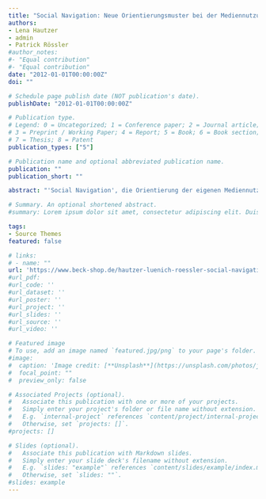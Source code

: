 ```yaml
---
title: "Social Navigation: Neue Orientierungsmuster bei der Mediennutzung im Internet"
authors:
- Lena Hautzer
- admin
- Patrick Rössler
#author_notes:
#- "Equal contribution"
#- "Equal contribution"
date: "2012-01-01T00:00:00Z"
doi: ""

# Schedule page publish date (NOT publication's date).
publishDate: "2012-01-01T00:00:00Z"

# Publication type.
# Legend: 0 = Uncategorized; 1 = Conference paper; 2 = Journal article;
# 3 = Preprint / Working Paper; 4 = Report; 5 = Book; 6 = Book section;
# 7 = Thesis; 8 = Patent
publication_types: ["5"]

# Publication name and optional abbreviated publication name.
publication: ""
publication_short: ""

abstract: "'Social Navigation', die Orientierung der eigenen Mediennutzung am Verhalten Anderer und das Hinterlassen eigener Nutzungsinformationen, ist eines der aktuellen Phänomene im Internet. Auf Grundlage etablierter Ansätze der Kommunikationswissenschaft legt diese Studie eine umfassende theoretische Modellierung des Kommunikationsprozesses via „Social Navigation“ auf Mikro-, Meso- und Makroebene vor. Ausgewählte Aspekte wurden außerdem anhand eines Mehrmethodendesigns (Befragung und Inhaltsanalyse) in mehreren Piloterhebungen empirisch vertieft."

# Summary. An optional shortened abstract.
#summary: Lorem ipsum dolor sit amet, consectetur adipiscing elit. Duis posuere tellus ac convallis placerat. Proin tincidunt magna sed ex sollicitudin condimentum.

tags:
- Source Themes
featured: false

# links:
# - name: ""
url: 'https://www.beck-shop.de/hautzer-luenich-roessler-social-navigation/product/11612910'
#url_pdf:
#url_code: ''
#url_dataset: ''
#url_poster: ''
#url_project: ''
#url_slides: ''
#url_source: ''
#url_video: ''

# Featured image
# To use, add an image named `featured.jpg/png` to your page's folder. 
#image:
#  caption: 'Image credit: [**Unsplash**](https://unsplash.com/photos/jdD8gXaTZsc)'
#  focal_point: ""
#  preview_only: false

# Associated Projects (optional).
#   Associate this publication with one or more of your projects.
#   Simply enter your project's folder or file name without extension.
#   E.g. `internal-project` references `content/project/internal-project/index.md`.
#   Otherwise, set `projects: []`.
#projects: []

# Slides (optional).
#   Associate this publication with Markdown slides.
#   Simply enter your slide deck's filename without extension.
#   E.g. `slides: "example"` references `content/slides/example/index.md`.
#   Otherwise, set `slides: ""`.
#slides: example
---
```


